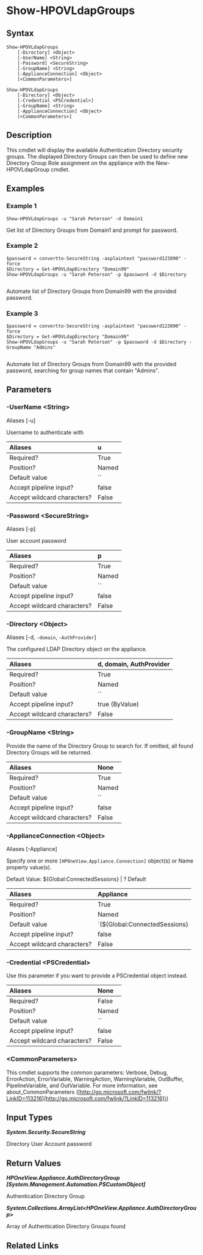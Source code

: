 ﻿---
description: List Directory Groups from the configured LDAP Directory.
---

# Show-HPOVLdapGroups

## Syntax

```text
Show-HPOVLdapGroups
    [-Directory] <Object>
    [-UserName] <String>
    [-Password] <SecureString>
    [-GroupName] <String>
    [-ApplianceConnection] <Object>
    [<CommonParameters>]
```

```text
Show-HPOVLdapGroups
    [-Directory] <Object>
    [-Credential <PSCredential>]
    [-GroupName] <String>
    [-ApplianceConnection] <Object>
    [<CommonParameters>]
```

## Description

This cmdlet will display the available Authentication Directory security groups.  The displayed Directory Groups can then be used to define new Directory Group Role assignment on the appliance with the New-HPOVLdapGroup cmdlet.

## Examples

###  Example 1 

```text
Show-HPOVLdapGroups -u "Sarah Peterson" -d Domain1

```

Get list of Directory Groups from Domain1 and prompt for password.

###  Example 2 

```text
$password = convertto-SecureString -asplaintext "password123890" -force
$Directory = Get-HPOVLdapDirectory "Domain99"
Show-HPOVLdapGroups -u "Sarah Peterson" -p $password -d $Directory


```

Automate list of Directory Groups from Domain99 with the provided password.

###  Example 3 

```text
$password = convertto-SecureString -asplaintext "password123890" -force
$Directory = Get-HPOVLdapDirectory "Domain99"
Show-HPOVLdapGroups -u "Sarah Peterson" -p $password -d $Directory -GroupName "Admins"


```

Automate list of Directory Groups from Domain99 with the provided password, searching for group names that contain "Admins".

## Parameters

### -UserName &lt;String&gt;

Aliases [-u]

Username to authenticate with

| Aliases | u |
| :--- | :--- |
| Required? | True |
| Position? | Named |
| Default value | `` |
| Accept pipeline input? | false |
| Accept wildcard characters? | False |

### -Password &lt;SecureString&gt;

Aliases [-p]

User account password

| Aliases | p |
| :--- | :--- |
| Required? | True |
| Position? | Named |
| Default value | `` |
| Accept pipeline input? | false |
| Accept wildcard characters? | False |

### -Directory &lt;Object&gt;

Aliases [-d, `-domain`, `-AuthProvider`]

The configured LDAP Directory object on the appliance.

| Aliases | d, domain, AuthProvider |
| :--- | :--- |
| Required? | True |
| Position? | Named |
| Default value | `` |
| Accept pipeline input? | true (ByValue) |
| Accept wildcard characters? | False |

### -GroupName &lt;String&gt;

Provide the name of the Directory Group to search for.  If omitted, all found Directory Groups will be returned.

| Aliases | None |
| :--- | :--- |
| Required? | True |
| Position? | Named |
| Default value | `` |
| Accept pipeline input? | false |
| Accept wildcard characters? | False |

### -ApplianceConnection &lt;Object&gt;

Aliases [-Appliance]

Specify one or more `[HPOneView.Appliance.Connection]` object(s) or Name property value(s).

Default Value: ${Global:ConnectedSessions} | ? Default

| Aliases | Appliance |
| :--- | :--- |
| Required? | True |
| Position? | Named |
| Default value | `(${Global:ConnectedSessions} | ? Default)` |
| Accept pipeline input? | false |
| Accept wildcard characters? | False |

### -Credential &lt;PSCredential&gt;

Use this parameter if you want to provide a PSCredential object instead.

| Aliases | None |
| :--- | :--- |
| Required? | False |
| Position? | Named |
| Default value | `` |
| Accept pipeline input? | false |
| Accept wildcard characters? | False |

### &lt;CommonParameters&gt;

This cmdlet supports the common parameters: Verbose, Debug, ErrorAction, ErrorVariable, WarningAction, WarningVariable, OutBuffer, PipelineVariable, and OutVariable. For more information, see about\_CommonParameters \([http://go.microsoft.com/fwlink/?LinkID=113216](http://go.microsoft.com/fwlink/?LinkID=113216)\)

## Input Types

_**System.Security.SecureString**_

Directory User Account password

## Return Values

_**HPOneView.Appliance.AuthDirectoryGroup [System.Management.Automation.PSCustomObject]**_

Authentication Directory Group


_**System.Collections.ArrayList<HPOneView.Appliance.AuthDirectoryGroup>**_

Array of Authentication Directory Groups found

## Related Links

